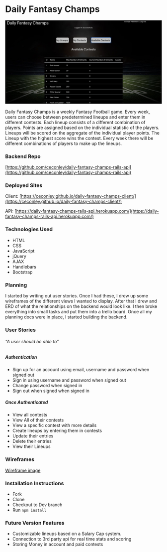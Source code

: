 # Daily Fantasy Champs

![Pic of App](https://github.com/ceconley/daily-fantasy-champs-client/blob/master/public/app-screen-shot.png "App")

Daily Fantasy Champs is a weekly Fantasy Football game.  Every week, users can choose between predetermined lineups and enter them in different contests.  Each lineup consists of a different combination of players.  Points are assigned based on the individual statistic of the players.  Lineups will be scored on the aggregate of the individual player points.  The Lineup with the highest score wins the contest.  Every week there will be different combinations of players to make up the lineups.  

### Backend Repo
[https://github.com/ceconley/daily-fantasy-champs-rails-api](https://github.com/ceconley/daily-fantasy-champs-rails-api)

### Deployed Sites
Client: [https://ceconley.github.io/daily-fantasy-champs-client/](https://ceconley.github.io/daily-fantasy-champs-client/)

API: [https://daily-fantasy-champs-rails-api.herokuapp.com/](https://daily-fantasy-champs-rails-api.herokuapp.com/)

### Technologies Used
*	HTML
*	CSS
*	JavaScript
*	jQuery
*	AJAX
*	Handlebars
*	Bootstrap

### Planning
I started by writing out user stories.  Once I had these, I drew up some wireframes of the different views I wanted to display.  After that I drew and ERD of what the relationships on the backend would look like. I then broke everything into small tasks and put them into a trello board.  Once all my planning docs were in place, I started building the backend.

### User Stories 
###### “A user should be able to”

##### Authentication

*	Sign up for an account using email, username and password when signed out
*	Sign in using username and password when signed out
*	Change password when signed in
*	Sign out when signed when signed in 

##### Once Authenticated

*	View all contests
*	View All of their contests
*	View a specific contest with more details
*	Create lineups by entering them in contests
*	Update their entries
*	Delete their entries
*	View their Lineups 

### Wireframes
[Wireframe image](https://github.com/ceconley/daily-fantasy-champs-client/blob/master/public/wireframes.jpg)

### Installation Instructions
*	Fork
*	Clone
*	Checkout to Dev branch
*	Run ```npm install```

### Future Version Features
* Customizable lineups based on a Salary Cap system.
* Connection to 3rd party api for real time stats and scoring
* Storing Money in account and paid contests